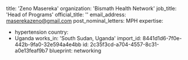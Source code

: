 title: 'Zeno Masereka'
organization: 'Bismath Health Network'
job_title: 'Head of Programs'
official_title: ''
email_address: maserekazeno@gmail.com
post_nominal_letters: MPH
expertise:
  - hypertension
country:
  - Uganda
works_in: 'South Sudan, Uganda'
import_id: 8441d1d6-7f0e-442b-9fa0-32e594a4e4bb
id: 2c35f3cd-a704-4557-8c31-a0e13feaf9b7
blueprint: networking
